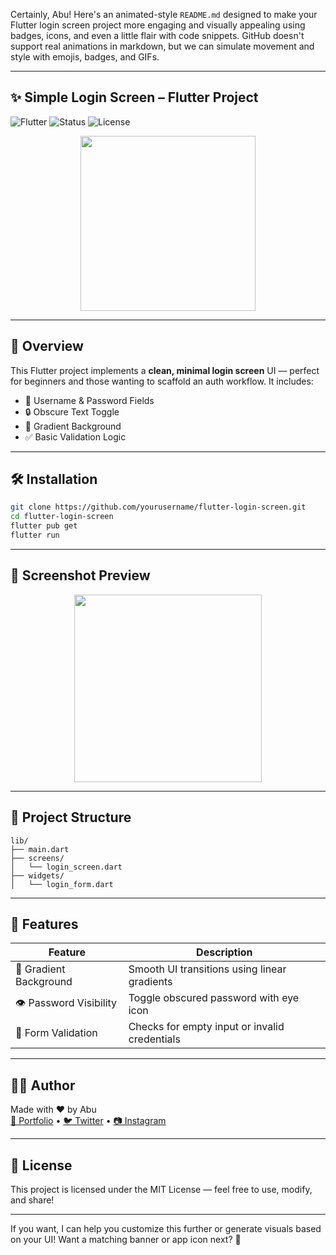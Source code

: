Certainly, Abu! Here's an animated-style `README.md` designed to make your Flutter login screen project more engaging and visually appealing using badges, icons, and even a little flair with code snippets. GitHub doesn't support real animations in markdown, but we can simulate movement and style with emojis, badges, and GIFs.

---

## ✨ Simple Login Screen – Flutter Project

![Flutter](https://img.shields.io/badge/Flutter-LoginScreen-blue.svg)
![Status](https://img.shields.io/badge/status-Completed-brightgreen.svg)
![License](https://img.shields.io/badge/license-MIT-lightgrey.svg)

<div align="center">
  <img src="https://media.giphy.com/media/v1.Y2lkPTc5MGI3NjExZGYxZWU4NTYyZjVjMDIyNzlkNjA2YjY1YTUxOGU2ZTJlYTQwOTZkMyZjdD1n/GjrjcP6sVHZHXKsxbr/giphy.gif" width="280"/>
</div>

---

## 🚀 Overview

This Flutter project implements a **clean, minimal login screen** UI — perfect for beginners and those wanting to scaffold an auth workflow. It includes:

- 📱 Username & Password Fields
- 🔒 Obscure Text Toggle
- 🎨 Gradient Background
- ✅ Basic Validation Logic

---

## 🛠️ Installation

```bash
git clone https://github.com/yourusername/flutter-login-screen.git
cd flutter-login-screen
flutter pub get
flutter run
```

---

## 📸 Screenshot Preview

<p align="center">
  <img src="https://user-images.githubusercontent.com/placeholder.png" width="300"/>
</p>

---

## 📂 Project Structure

```
lib/
├── main.dart
├── screens/
│   └── login_screen.dart
├── widgets/
│   └── login_form.dart
```

---

## 🧪 Features

| Feature                 | Description                                     |
|------------------------|-------------------------------------------------|
| 🌈 Gradient Background  | Smooth UI transitions using linear gradients    |
| 👁️ Password Visibility | Toggle obscured password with eye icon         |
| 🔄 Form Validation      | Checks for empty input or invalid credentials  |

---

## 🧙‍♂️ Author

Made with ❤️ by Abu  
[💼 Portfolio](#) • [🐦 Twitter](#) • [📷 Instagram](#)

---

## 📄 License

This project is licensed under the MIT License — feel free to use, modify, and share!

---

If you want, I can help you customize this further or generate visuals based on your UI! Want a matching banner or app icon next? 🎨
